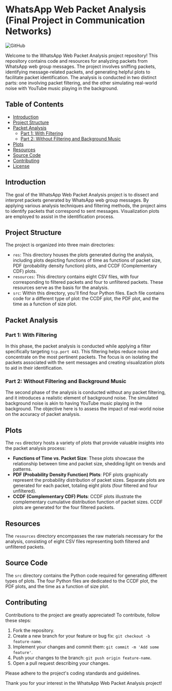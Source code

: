 # WhatsApp Web Packet Analysis (Final Project in Communication Networks)

![GitHub](https://img.shields.io/github/license/AviRahimov/Final_Project_CN)

Welcome to the WhatsApp Web Packet Analysis project repository! This repository contains code and resources for analyzing packets from WhatsApp web group messages. The project involves sniffing packets, identifying message-related packets, and generating helpful plots to facilitate packet identification. The analysis is conducted in two distinct parts: one involving packet filtering, and the other simulating real-world noise with YouTube music playing in the background.

## Table of Contents

- [Introduction](#introduction)
- [Project Structure](#project-structure)
- [Packet Analysis](#packet-analysis)
  - [Part 1: With Filtering](#part-1-with-filtering)
  - [Part 2: Without Filtering and Background Music](#part-2-without-filtering-and-background-music)
- [Plots](#plots)
- [Resources](#resources)
- [Source Code](#source-code)
- [Contributing](#contributing)
- [License](#license)

## Introduction

The goal of the WhatsApp Web Packet Analysis project is to dissect and interpret packets generated by WhatsApp web group messages. By applying various analysis techniques and filtering methods, the project aims to identify packets that correspond to sent messages. Visualization plots are employed to assist in the identification process.

## Project Structure

The project is organized into three main directories:

- `res`: This directory houses the plots generated during the analysis, including plots depicting functions of time as functions of packet size, PDF (probability density function) plots, and CCDF (Complementary CDF) plots.
- `resources`: This directory contains eight CSV files, with four corresponding to filtered packets and four to unfiltered packets. These resources serve as the basis for the analysis.
- `src`: Within this directory, you'll find four Python files. Each file contains code for a different type of plot: the CCDF plot, the PDF plot, and the time as a function of size plot.

## Packet Analysis

### Part 1: With Filtering

In this phase, the packet analysis is conducted while applying a filter specifically targeting `tcp.port 443`. This filtering helps reduce noise and concentrate on the most pertinent packets. The focus is on isolating the packets associated with the sent messages and creating visualization plots to aid in their identification.

### Part 2: Without Filtering and Background Music

The second phase of the analysis is conducted without any packet filtering, and it introduces a realistic element of background noise. The simulated background noise is akin to having YouTube music playing in the background. The objective here is to assess the impact of real-world noise on the accuracy of packet analysis.

## Plots

The `res` directory hosts a variety of plots that provide valuable insights into the packet analysis process:

- **Functions of Time vs. Packet Size**: These plots showcase the relationship between time and packet size, shedding light on trends and patterns.
- **PDF (Probability Density Function) Plots**: PDF plots graphically represent the probability distribution of packet sizes. Separate plots are generated for each packet, totaling eight plots (four filtered and four unfiltered).
- **CCDF (Complementary CDF) Plots**: CCDF plots illustrate the complementary cumulative distribution function of packet sizes. CCDF plots are generated for the four filtered packets.

## Resources

The `resources` directory encompasses the raw materials necessary for the analysis, consisting of eight CSV files representing both filtered and unfiltered packets.

## Source Code

The `src` directory contains the Python code required for generating different types of plots. The four Python files are dedicated to the CCDF plot, the PDF plots, and the time as a function of size plot.

## Contributing

Contributions to the project are greatly appreciated! To contribute, follow these steps:

1. Fork the repository.
2. Create a new branch for your feature or bug fix: `git checkout -b feature-name`.
3. Implement your changes and commit them: `git commit -m 'Add some feature'`.
4. Push your changes to the branch: `git push origin feature-name`.
5. Open a pull request describing your changes.

Please adhere to the project's coding standards and guidelines.

Thank you for your interest in the WhatsApp Web Packet Analysis project!
